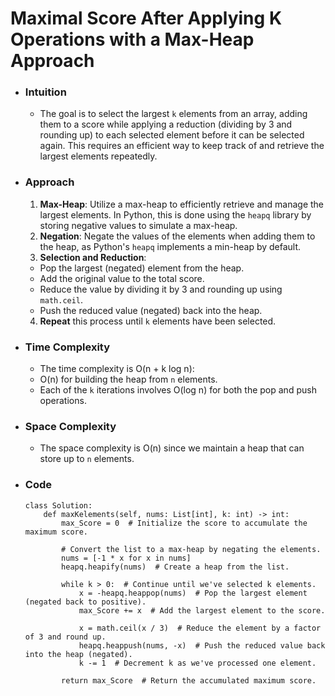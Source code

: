 # Maximal Score After Applying K Operations with a Max-Heap Approach

- ### Intuition
    - The goal is to select the largest `k` elements from an array, adding them to a score while applying a reduction (dividing by 3 and rounding up) to each selected element before it can be selected again. This requires an efficient way to keep track of and retrieve the largest elements repeatedly.

- ### Approach
    1. **Max-Heap**: Utilize a max-heap to efficiently retrieve and manage the largest elements. In Python, this is done using the `heapq` library by storing negative values to simulate a max-heap.
    2. **Negation**: Negate the values of the elements when adding them to the heap, as Python's `heapq` implements a min-heap by default.
    3. **Selection and Reduction**:
    - Pop the largest (negated) element from the heap.
    - Add the original value to the total score.
    - Reduce the value by dividing it by 3 and rounding up using `math.ceil`.
    - Push the reduced value (negated) back into the heap.
    4. **Repeat** this process until `k` elements have been selected.

- ### Time Complexity
    - The time complexity is O(n + k log n):
    - O(n) for building the heap from `n` elements.
    - Each of the `k` iterations involves O(log n) for both the pop and push operations.

- ### Space Complexity
    - The space complexity is O(n) since we maintain a heap that can store up to `n` elements.

- ### Code
    ```python3 []
    class Solution:
        def maxKelements(self, nums: List[int], k: int) -> int:
            max_Score = 0  # Initialize the score to accumulate the maximum score.
            
            # Convert the list to a max-heap by negating the elements.
            nums = [-1 * x for x in nums]
            heapq.heapify(nums)  # Create a heap from the list.

            while k > 0:  # Continue until we've selected k elements.
                x = -heapq.heappop(nums)  # Pop the largest element (negated back to positive).
                max_Score += x  # Add the largest element to the score.
                
                x = math.ceil(x / 3)  # Reduce the element by a factor of 3 and round up.
                heapq.heappush(nums, -x)  # Push the reduced value back into the heap (negated).
                k -= 1  # Decrement k as we've processed one element.

            return max_Score  # Return the accumulated maximum score.
    ```